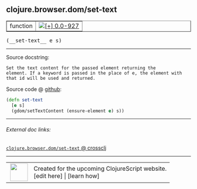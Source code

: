 ## clojure.browser.dom/set-text



 <table border="1">
<tr>
<td>function</td>
<td><a href="https://github.com/cljsinfo/cljs-api-docs/tree/0.0-927"><img valign="middle" alt="[+] 0.0-927" title="Added in 0.0-927" src="https://img.shields.io/badge/+-0.0--927-lightgrey.svg"></a> </td>
</tr>
</table>


 <samp>
(__set-text__ e s)<br>
</samp>

---





Source docstring:

```
Set the text content for the passed element returning the
element. If a keyword is passed in the place of e, the element with
that id will be used and returned.
```


Source code @ [github](https://github.com/clojure/clojurescript/blob/r1449/src/cljs/clojure/browser/dom.cljs#L124-L129):

```clj
(defn set-text
  [e s]
  (gdom/setTextContent (ensure-element e) s))
```

<!--
Repo - tag - source tree - lines:

 <pre>
clojurescript @ r1449
└── src
    └── cljs
        └── clojure
            └── browser
                └── <ins>[dom.cljs:124-129](https://github.com/clojure/clojurescript/blob/r1449/src/cljs/clojure/browser/dom.cljs#L124-L129)</ins>
</pre>

-->

---



###### External doc links:

[`clojure.browser.dom/set-text` @ crossclj](http://crossclj.info/fun/clojure.browser.dom.cljs/set-text.html)<br>

---

 <table>
<tr><td>
<img valign="middle" align="right" width="48px" src="http://i.imgur.com/Hi20huC.png">
</td><td>
Created for the upcoming ClojureScript website.<br>
[edit here] | [learn how]
</td></tr></table>

[edit here]:https://github.com/cljsinfo/cljs-api-docs/blob/master/cljsdoc/clojure.browser.dom/set-text.cljsdoc
[learn how]:https://github.com/cljsinfo/cljs-api-docs/wiki/cljsdoc-files

<!--

This information was too distracting to show to readers, but I'll leave it
commented here since it is helpful to:

- pretty-print the data used to generate this document
- and show how to retrieve that data



The API data for this symbol:

```clj
{:ns "clojure.browser.dom",
 :name "set-text",
 :signature ["[e s]"],
 :history [["+" "0.0-927"]],
 :type "function",
 :full-name-encode "clojure.browser.dom/set-text",
 :source {:code "(defn set-text\n  [e s]\n  (gdom/setTextContent (ensure-element e) s))",
          :title "Source code",
          :repo "clojurescript",
          :tag "r1449",
          :filename "src/cljs/clojure/browser/dom.cljs",
          :lines [124 129]},
 :full-name "clojure.browser.dom/set-text",
 :docstring "Set the text content for the passed element returning the\nelement. If a keyword is passed in the place of e, the element with\nthat id will be used and returned."}

```

Retrieve the API data for this symbol:

```clj
;; from Clojure REPL
(require '[clojure.edn :as edn])
(-> (slurp "https://raw.githubusercontent.com/cljsinfo/cljs-api-docs/catalog/cljs-api.edn")
    (edn/read-string)
    (get-in [:symbols "clojure.browser.dom/set-text"]))
```

-->
